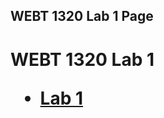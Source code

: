 ## WEBT 1320 Lab 1 Page

<h1> WEBT 1320 Lab 1</h>

<ul>
    <li><a href="lab 1/index.html" target="_blank">Lab 1</a></li>
</ul>